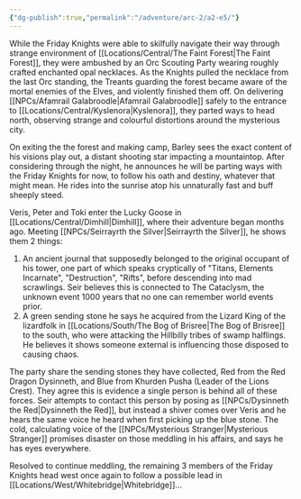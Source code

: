 ```yaml
---
{"dg-publish":true,"permalink":"/adventure/arc-2/a2-e5/"}
---
```


While the Friday Knights were able to skilfully navigate their way through strange environment of [[Locations/Central/The Faint Forest\|The Faint Forest]], they were ambushed by an Orc Scouting Party wearing roughly crafted enchanted opal necklaces. As the Knights pulled the necklace from the last Orc standing, the Treants guarding the forest became aware of the mortal enemies of the Elves, and violently finished them off.
On delivering [[NPCs/Afamrail Galabroodle\|Afamrail Galabroodle]] safely to the entrance to [[Locations/Central/Kyslenora\|Kyslenora]], they parted ways to head north, observing strange and colourful distortions around the mysterious city.

On exiting the the forest and making camp, Barley sees the exact content of his visions play out, a distant shooting star impacting a mountaintop. After considering through the night, he announces he will be parting ways with the Friday Knights for now, to follow his oath and destiny, whatever that might mean. He rides into the sunrise atop his unnaturally fast and buff sheeply steed.

Veris, Peter and Toki enter the Lucky Goose in [[Locations/Central/Dimhill\|Dimhill]], where their adventure began months ago. Meeting [[NPCs/Seirrayrth the Silver\|Seirrayrth the Silver]], he shows them 2 things:

1. An ancient journal that supposedly belonged to the original occupant of his tower, one part of which speaks cryptically of "Titans, Elements Incarnate", "Destruction", "Rifts", before descending into mad scrawlings. Seir believes this is connected to The Cataclysm, the unknown event 1000 years that no one can remember world events prior.
2. A green sending stone he says he acquired from the Lizard King of the lizardfolk in [[Locations/South/The Bog of Brisree\|The Bog of Brisree]] to the south, who were attacking the Hillbilly tribes of swamp halflings. He believes it shows someone external is influencing those disposed to causing chaos.

The party share the sending stones they have collected, Red from the Red Dragon Dysinneth, and Blue from Khurden Pusha (Leader of the Lions Crest). They agree this is evidence a single person is behind all of these forces. Seir attempts to contact this person by posing as [[NPCs/Dysinneth the Red\|Dysinneth the Red]], but instead a shiver comes over Veris and he hears the same voice he heard when first picking up the blue stone. The cold, calculating voice of the [[NPCs/Mysterious Stranger\|Mysterious Stranger]] promises disaster on those meddling in his affairs, and says he has eyes everywhere.

Resolved to continue meddling, the remaining 3 members of the Friday Knights head west once again to follow a possible lead in [[Locations/West/Whitebridge\|Whitebridge]]...